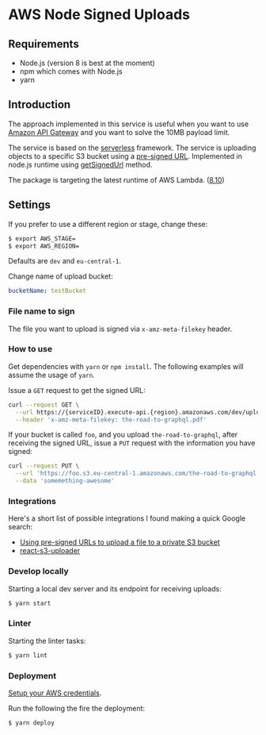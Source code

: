 <!--
title: 'AWS Node Signed Uploads'
description: 'The approach implemented in this service is useful when you want to use Amazon API Gateway and you want to solve the 10MB payload limit'
framework: v1
platform: AWS
language: nodeJS
authorLink: 'https://github.com/kalinchernev'
authorName: 'Kalin Chernev'
authorAvatar: 'https://avatars3.githubusercontent.com/u/1923476?v=4&s=140'
-->

# AWS Node Signed Uploads

## Requirements

* Node.js (version 8 is best at the moment)
* npm which comes with Node.js
* yarn

## Introduction

The approach implemented in this service is useful when you want to use [Amazon API Gateway](https://aws.amazon.com/api-gateway/) and you want to solve the 10MB payload limit.

The service is based on the [serverless](https://serverless.com/) framework. The service is uploading objects to a specific S3 bucket using a [pre-signed URL](http://docs.aws.amazon.com/AmazonS3/latest/dev/PresignedUrlUploadObject.html). Implemented in node.js runtime using [getSignedUrl](http://docs.aws.amazon.com/AWSJavaScriptSDK/latest/AWS/S3.html#getSignedUrl-property) method.

The package is targeting the latest runtime of AWS Lambda. ([8.10](https://aws.amazon.com/blogs/compute/node-js-8-10-runtime-now-available-in-aws-lambda/))

## Settings

If you prefer to use a different region or stage, change these:

```sh
$ export AWS_STAGE=
$ export AWS_REGION=
```

Defaults are `dev` and `eu-central-1`.

Change name of upload bucket:

```yaml
bucketName: testBucket
```

### File name to sign

The file you want to upload is signed via `x-amz-meta-filekey` header.

### How to use

Get dependencies with `yarn` or `npm install`. The following examples will assume the usage of `yarn`.

Issue a `GET` request to get the signed URL:

```sh
curl --request GET \
  --url https://{serviceID}.execute-api.{region}.amazonaws.com/dev/upload \
  --header 'x-amz-meta-filekey: the-road-to-graphql.pdf'
```

If your bucket is called `foo`, and you upload `the-road-to-graphql`, after receiving the signed URL, issue a `PUT` request with the information you have signed:

```sh
curl --request PUT \
  --url 'https://foo.s3.eu-central-1.amazonaws.com/the-road-to-graphql.pdf?X-Amz-SignedHeaders=host&X-Amz-Signature=the-signature&X-Amz-Security-Token=the-token&X-Amz-Expires=30&X-Amz-Date=20181210T113015Z&X-Amz-Credential=something10%2Feu-central-1%2Fs3%2Faws4_request&X-Amz-Algorithm=AWS4-HMAC-SHA256' \
  --data 'somemething-awesome'
```

### Integrations

Here's a short list of possible integrations I found making a quick Google search:

* [Using pre-signed URLs to upload a file to a private S3 bucket](https://sanderknape.com/2017/08/using-pre-signed-urls-upload-file-private-s3-bucket/)
* [react-s3-uploader](https://www.npmjs.com/package/react-s3-uploader)

### Develop locally

Starting a local dev server and its endpoint for receiving uploads:

```bash
$ yarn start
```

### Linter

Starting the linter tasks:

```bash
$ yarn lint
```

### Deployment

[Setup your AWS credentials](https://serverless.com/framework/docs/providers/aws/guide/credentials/).

Run the following the fire the deployment:

```bash
$ yarn deploy
```

